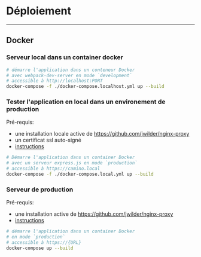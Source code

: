 # Déploiement

---

## Docker

### Serveur local dans un container docker

```bash
# démarre l'application dans un conteneur Docker
# avec webpack-dev-server en mode `development`
# accessible à http://localhost:PORT
docker-compose -f ./docker-compose.localhost.yml up --build
```

### Tester l'application en local dans un environement de production

Pré-requis:

- une installation locale active de https://github.com/jwilder/nginx-proxy
- un certificat ssl auto-signé
- [instructions](https://medium.com/@francoisromain/set-a-local-web-development-environment-with-custom-urls-and-https-3fbe91d2eaf0)

```bash
# Démarre l'application dans un container Docker
# avec un serveur express.js en mode `production`
# accessible à https://camino.local
docker-compose -f ./docker-compose.local.yml up --build
```

### Serveur de production

Pré-requis:

- une installation active de https://github.com/jwilder/nginx-proxy
- [instructions](https://medium.com/@francoisromain/host-multiple-websites-with-https-inside-docker-containers-on-a-single-server-18467484ab95)

```bash
# démarre l'application dans un container Docker
# en mode `production`
# accessible à https://{URL}
docker-compose up --build
```
